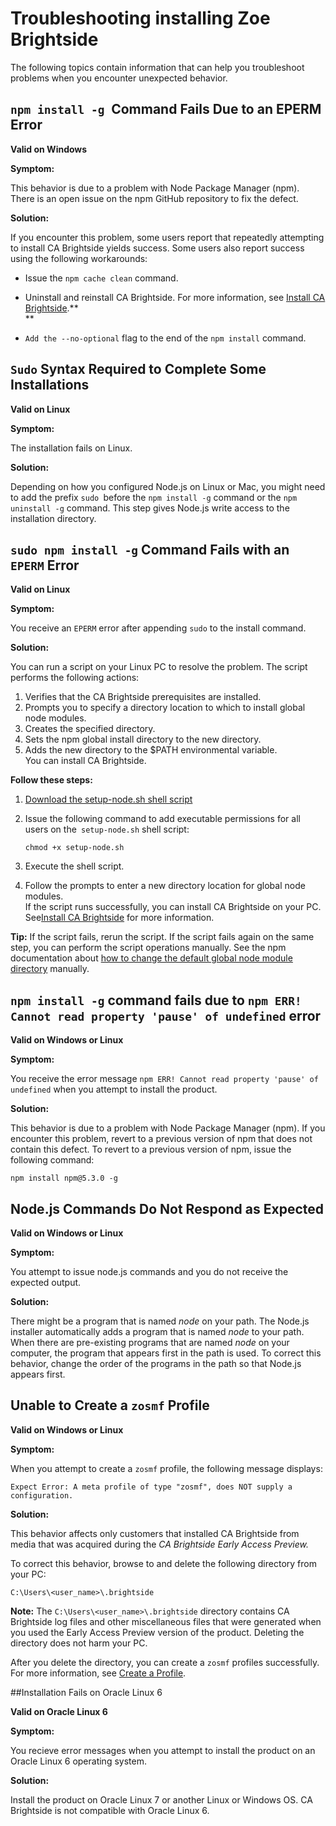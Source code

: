 # Troubleshooting installing Zoe Brightside
The following topics contain information that can help you troubleshoot problems when you encounter unexpected behavior.

## `npm install -g `Command Fails Due to an EPERM Error

**Valid on Windows**

**Symptom:**

This behavior is due to a problem with Node Package Manager (npm). There
is an open issue on the npm GitHub repository to fix the defect.

**Solution:**

If you encounter this problem, some users report that repeatedly
attempting to install CA Brightside yields success. Some users also
report success using the following workarounds:

  - Issue the `npm cache clean` command.

  - Uninstall and reinstall CA Brightside. For more information,
    see [Install CA
    Brightside](Install-CA-Brightside_473021289.html).**  
    **

  - `Add the --no-optional` flag to the end of the `npm
    install` command.

## `Sudo` Syntax Required to Complete Some Installations

**Valid on Linux**

**Symptom:** 

The installation fails on Linux. 

**Solution:**

Depending on how you configured Node.js on Linux or Mac, you might need
to add the prefix `sudo `before the `npm install -g` command or the `npm
uninstall -g` command. This step gives Node.js write access to the
installation directory.

## `sudo npm install -g` Command Fails with an `EPERM` Error 

**Valid on Linux**

**Symptom:**

You receive an `EPERM` error after appending `sudo` to the install
command.

**Solution:**

You can run a script on your Linux PC to resolve the problem. The script
performs the following actions:

1.  Verifies that the CA Brightside prerequisites are installed.
2.  Prompts you to specify a directory location to which to install
    global node modules.
3.  Creates the specified directory.
4.  Sets the npm global install directory to the new directory.
5.  Adds the new directory to the $PATH environmental variable.  
    You can install CA Brightside.

**Follow these steps:**

1.  [Download the setup-node.sh shell
    script](attachments/478937201/478937202.sh)

2.  Issue the following command to add executable permissions for all
    users on the` setup-node.sh` shell script:
    
    <div class="code panel caCodePanel">
    
    <div class="codeContent panelContent">
    
    ``` ca-code-default
    chmod +x setup-node.sh
    ```
    
    </div>
    
    </div>

3.  Execute the shell script.

4.  Follow the prompts to enter a new directory location for global node
    modules.   
    If the script runs successfully, you can install CA Brightside on
    your PC. See[Install CA
    Brightside](Install-CA-Brightside_473021289.html) for more
    information. 

<div class="confluence-information-macro confluence-information-macro-tip">

<span class="aui-icon aui-icon-small aui-iconfont-approve confluence-information-macro-icon"></span>

<div class="confluence-information-macro-body">

**Tip:** If the script fails, rerun the script. If the script fails
again on the same step, you can perform the script operations manually.
See the npm documentation about [how to change the default global node
module
directory](https://docs.npmjs.com/getting-started/fixing-npm-permissions#option-two-change-npms-default-directory)
manually.

</div>

</div>

## `npm install -g` command fails due to `npm ERR! Cannot read property 'pause' of undefined` error

**Valid on Windows or Linux**

**Symptom:**

You receive the error message `npm ERR! Cannot read property 'pause' of
undefined` when you attempt to install the product. 

**Solution:**

This behavior is due to a problem with Node Package Manager (npm). If
you encounter this problem, revert to a previous version of npm that
does not contain this defect. To revert to a previous version of npm,
issue the following command:

`npm install npm@5.3.0 -g`

## Node.js Commands Do Not Respond as Expected

**Valid on Windows or Linux**

**Symptom:**

You attempt to issue node.js commands and you do not receive the
expected output.

**Solution:**

There might be a program that is named *node* on your path. The Node.js
installer automatically adds a program that is named *node* to your
path. When there are pre-existing programs that are named *node* on your
computer, the program that appears first in the path is used. To correct
this behavior, change the order of the programs in the path so that
Node.js appears first.

## Unable to Create a `zosmf` Profile

**Valid on Windows or Linux**

**Symptom:**

When you attempt to create a `zosmf` profile, the following message
displays:

<div class="code panel caCodePanel">

<div class="codeContent panelContent">

``` ca-code-default
Expect Error: A meta profile of type "zosmf", does NOT supply a configuration.
```

</div>

</div>

**Solution:**

This behavior affects only customers that installed CA Brightside from
media that was acquired during the *CA Brightside Early Access Preview.*

To correct this behavior, browse to and delete the following directory
from your
PC:

<div class="code panel caCodePanel">

<div class="codeContent panelContent">

``` ca-code-default
C:\Users\<user_name>\.brightside
```

</div>

</div>

<div class="confluence-information-macro confluence-information-macro-note">

<span class="aui-icon aui-icon-small aui-iconfont-warning confluence-information-macro-icon"></span>

<div class="confluence-information-macro-body">

**Note:** The `C:\Users\<user_name>\.brightside` directory contains CA
Brightside log files and other miscellaneous files that were generated
when you used the Early Access Preview version of the product. Deleting
the directory does not harm your PC.

</div>

</div>

After you delete the directory, you can create a `zosmf` profiles
successfully. For more information, see [Create a
Profile](Create-a-Profile_473021290.html).

##Installation Fails on Oracle Linux 6

**Valid on Oracle Linux 6**

**Symptom:**

You recieve error messages when you attempt to install the product on an
Oracle Linux 6 operating system. 

**Solution:**

Install the product on Oracle Linux 7 or another Linux or Windows OS. CA
Brightside is not compatible with Oracle Linux 6.


